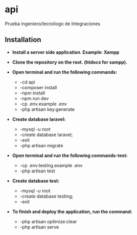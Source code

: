 # api
Prueba ingeniero/tecnólogo de Integraciones

## Installation
- **Install a server side application. Example: Xampp**
- **Clone the repository on the root. (htdocs for xampp).**
- **Open terminal and run the following commands:**
     * -cd api
     * -composer install
     * -npm install
	 * -npm run dev
     * -cp .env.example .env
	 * -php artisan key:generate
	 
     
 - **Create database laravel:**
     * -mysql -u root
     * -create database laravel;
     * -exit
     * -php artisan migrate
  
 - **Open terminal and run the following commands-test:**
      * -cp .env.testing.example .env
      * -php artisan test
      
 - **Create database test:**
      * -mysql -u root
      * -create database testing;
      * -exit
      
- **To finish and deploy the application, run the command:**
   * -php artisan optimize:clear
   * -php artisan serve
